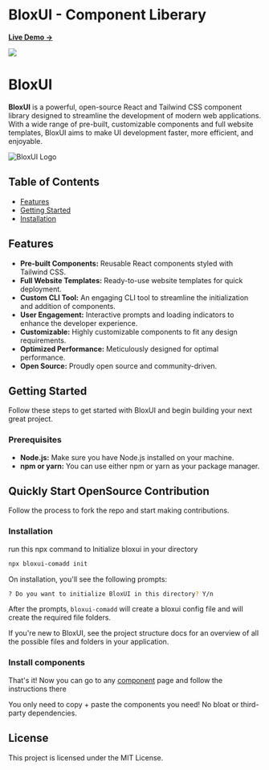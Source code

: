 # BloxUI - Component Liberary

[**Live Demo →**](https://blox-doc.vercel.app)

[![](.github/Screenshot1.png)](https://blox-doc.vercel.app)

# BloxUI

**BloxUI** is a powerful, open-source React and Tailwind CSS component library designed to streamline the development of modern web applications. With a wide range of pre-built, customizable components and full website templates, BloxUI aims to make UI development faster, more efficient, and enjoyable.

![BloxUI Logo](link-to-your-logo-image)

## Table of Contents

- [Features](#features)
- [Getting Started](#getting-started)
- [Installation](#installation)

## Features

- **Pre-built Components:** Reusable React components styled with Tailwind CSS.
- **Full Website Templates:** Ready-to-use website templates for quick deployment.
- **Custom CLI Tool:** An engaging CLI tool to streamline the initialization and addition of components.
- **User Engagement:** Interactive prompts and loading indicators to enhance the developer experience.
- **Customizable:** Highly customizable components to fit any design requirements.
- **Optimized Performance:** Meticulously designed for optimal performance.
- **Open Source:** Proudly open source and community-driven.

## Getting Started

Follow these steps to get started with BloxUI and begin building your next great project.

### Prerequisites

- **Node.js:** Make sure you have Node.js installed on your machine.
- **npm or yarn:** You can use either npm or yarn as your package manager.

## Quickly Start OpenSource Contribution

Follow the process to fork the repo and start making contributions.

### Installation

run this npx command to Initialize bloxui in your directory

```bash copy title="terminal"
npx bloxui-comadd init
```

On installation, you'll see the following prompts:

```bash copy title="terminal"
? Do you want to initialize BloxUI in this directory? Y/n
```

After the prompts, `bloxui-comadd` will create a bloxui config file and will create the required file folders.

If you're new to BloxUI, see the project structure docs for an overview of all the possible files and folders in your application.

### Install components

That's it! Now you can go to any [component](/components) page and follow the instructions there

You only need to copy + paste the components you need! No bloat or third-party dependencies.

## License

This project is licensed under the MIT License.

